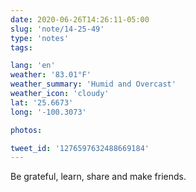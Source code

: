 ```yaml
---
date: 2020-06-26T14:26:11-05:00
slug: 'note/14-25-49'
type: 'notes'
tags:

lang: 'en'
weather: '83.01°F'
weather_summary: 'Humid and Overcast'
weather_icon: 'cloudy'
lat: '25.6673'
long: '-100.3073'

photos:

tweet_id: '1276597632488669184'
---
```

Be grateful, learn, share and make friends.  